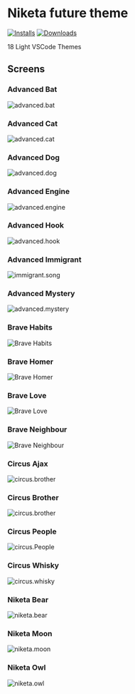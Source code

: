 # Niketa future theme

[![Installs](https://img.shields.io/vscode-marketplace/i/selfrefactor.Niketa-future-theme.svg?style=flat-square)](https://marketplace.visualstudio.com/items?itemName=selfrefactor.Niketa-future-theme)
[![Downloads](https://img.shields.io/vscode-marketplace/d/selfrefactor.Niketa-future-theme.svg?style=flat-square)](https://marketplace.visualstudio.com/items?itemName=selfrefactor.Niketa-future-theme)

18 Light VSCode Themes

## Screens

### Advanced Bat

![advanced.bat](https://github.com/selfrefactor/niketa-themes/blob/master/packages/niketa-future-theme/screens/advanced.bat.png?raw=true)

### Advanced Cat

![advanced.cat](https://github.com/selfrefactor/niketa-themes/blob/master/packages/niketa-future-theme/screens/advanced.cat.png?raw=true)

### Advanced Dog

![advanced.dog](https://github.com/selfrefactor/niketa-themes/blob/master/packages/niketa-future-theme/screens/advanced.dog.png?raw=true)

### Advanced Engine

![advanced.engine](https://github.com/selfrefactor/niketa-themes/blob/master/packages/niketa-future-theme/screens/advanced.engine.png?raw=true)

### Advanced Hook

![advanced.hook](https://github.com/selfrefactor/niketa-themes/blob/master/packages/niketa-future-theme/screens/advanced.hook.png?raw=true)

### Advanced Immigrant

![immigrant.song](https://github.com/selfrefactor/niketa-themes/blob/master/packages/niketa-future-theme/screens/advanced.immigrant.png?raw=true)

### Advanced Mystery

![advanced.mystery](https://github.com/selfrefactor/niketa-themes/blob/master/packages/niketa-future-theme/screens/advanced.mystery.png?raw=true)

### Brave Habits

![Brave Habits](https://github.com/selfrefactor/niketa-themes/blob/master/packages/niketa-future-theme/screens/brave.habits.png?raw=true)

### Brave Homer

![Brave Homer](https://github.com/selfrefactor/niketa-themes/blob/master/packages/niketa-future-theme/screens/brave.homer.png?raw=true)

### Brave Love

![Brave Love](https://github.com/selfrefactor/niketa-themes/blob/master/packages/niketa-future-theme/screens/brave.love.png?raw=true)

### Brave Neighbour

![Brave Neighbour](https://github.com/selfrefactor/niketa-themes/blob/master/packages/niketa-future-theme/screens/brave.neighbour.png?raw=true)

### Circus Ajax

![circus.brother](https://github.com/selfrefactor/niketa-themes/blob/master/packages/niketa-future-theme/screens/circus.ajax.png?raw=true)

### Circus Brother

![circus.brother](https://github.com/selfrefactor/niketa-themes/blob/master/packages/niketa-future-theme/screens/circus.brother.png?raw=true)

### Circus People

![circus.People](https://github.com/selfrefactor/niketa-themes/blob/master/packages/niketa-future-theme/screens/circus.people.png?raw=true)

### Circus Whisky

![circus.whisky](https://github.com/selfrefactor/niketa-themes/blob/master/packages/niketa-future-theme/screens/circus.whisky.png?raw=true)

### Niketa Bear

![niketa.bear](https://github.com/selfrefactor/niketa-themes/blob/master/packages/niketa-future-theme/screens/niketa.bear.png?raw=true)

### Niketa Moon

![niketa.moon](https://github.com/selfrefactor/niketa-themes/blob/master/packages/niketa-future-theme/screens/niketa.moon.png?raw=true)

### Niketa Owl

![niketa.owl](https://github.com/selfrefactor/niketa-themes/blob/master/packages/niketa-future-theme/screens/niketa.owl.png?raw=true)

